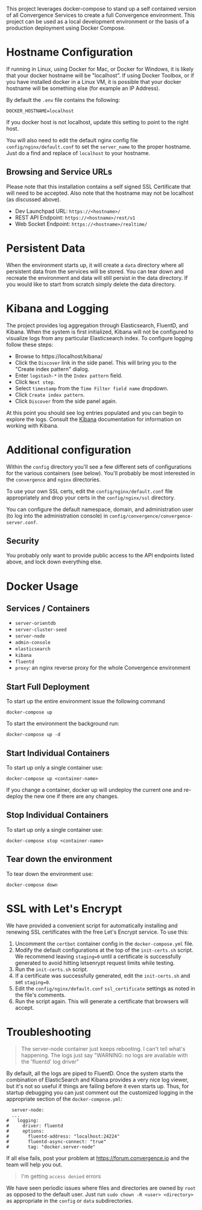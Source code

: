 This project leverages docker-compose to stand up a self contained version of all Convergence Services to create a full Convergence environment. This project can be used as a local development environment or the basis of a production deployment using Docker Compose.

# Hostname Configuration
If running in Linux, using Docker for Mac, or Docker for Windows, it is likely that your docker hostname will be "localhost". If using Docker Toolbox, or if you have installed docker in a Linux VM, it is possible that your docker hostname will be something else (for example an IP Address).

By default the `.env` file contains the following:

```
DOCKER_HOSTNAME=localhost
```

If you docker host is not localhost, update this setting to point to the right host.

You will also need to edit the default nginx config file `config/nginx/default.conf` to set the `server_name` to the proper hostname.  Just do a find and replace of `localhost` to your hostname.

## Browsing and Service URLs
Please note that this installation contains a self signed SSL Certificate that will need to be accepted. Also note that the hostname may not be localhost (as discussed above).

* Dev Launchpad URL: `https://<hostname>/`
* REST API Endpoint: `https://<hostname>/rest/v1`
* Web Socket Endpoint: `https://<hostname>/realtime/`

# Persistent Data
When the environment starts up, it will create a `data` directory where all persistent data from the services will be stored. You can tear down and recreate the environment and data will still persist in the data directory. If you would like to start from scratch simply delete the data directory.

# Kibana and Logging
The project provides log aggregation through Elasticsearch, FluentD, and Kibana. When the system is first initialized, Kibana will not be configured to visualize logs from any particular Elasticsearch index. To configure logging follow these steps:

* Browse to https://localhost/kibana/
* Click the `Discover` link in the side panel. This will bring you to the "Create index pattern" dialog.
* Enter `logstash-*` in the `Index pattern` field.
* Click `Next step`.
* Select `timestamp` from the `Time Filter field name` dropdown.
* Click `Create index pattern`.
* Click `Discover` from the side panel again.

At this point you should see log entries populated and you can begin to explore the logs. Consult the [Kibana](https://www.elastic.co/products/kibana) documentation for information on working with Kibana.

# Additional configuration

Within the `config` directory you'll see a few different sets of configurations for the various containers (see below).  You'll probably be most interested in the `convergence` and `nginx` directories.  

To use your own SSL certs, edit the `config/nginx/default.conf` file appropriately and drop your certs in the `config/nginx/ssl` directory. 

You can configure the default namespace, domain, and administration user (to log into the administration console) in `config/convergence/convergence-server.conf`. 

## Security

You probably only want to provide public access to the API endpoints listed above, and lock down everything else.  

# Docker Usage

## Services / Containers
* `server-orientdb`
* `server-cluster-seed`
* `server-node`
* `admin-console`
* `elasticsearch`
* `kibana`
* `fluentd`
* `proxy`: an nginx reverse proxy for the whole Convergence environment

## Start Full Deployment
To start up the entire environment issue the following command
```
docker-compose up
```

To start the environment the background run:

```
docker-compose up -d
```


## Start Individual Containers
To start up only a single container use:
```
docker-compose up <container-name>
```

If you change a container, docker up will undeploy the current one and re-deploy the new one if there are any changes.

## Stop Individual Containers
To start up only a single container use:
```
docker-compose stop <container-name>
```

## Tear down the environment
To tear down the environment use:
```
docker-compose down
```

# SSL with Let's Encrypt

We have provided a convenient script for automatically installing and renewing SSL certificates with the free Let's Encrypt service.  To use this:

1. Uncomment the `certbot` container config in the `docker-compose.yml` file.
1. Modify the default configurations at the top of the `init-certs.sh` script. We recommend leaving `staging=0` until a certificate is successfully generated to avoid hitting letsenrypt request limits while testing.
1. Run the `init-certs.sh` script.
1. If a certificate was successfully generated, edit the `init-certs.sh` and set `staging=0`. 
1. Edit the `config/nginx/default.conf` `ssl_certificate` settings as noted in the file's comments.
1. Run the script again.  This will generate a certificate that browsers will accept.


# Troubleshooting

> The server-node container just keeps rebooting.  I can't tell what's happening. The logs just say "WARNING: no logs are available with the 'fluentd' log driver"

By default, all the logs are piped to FluentD.  Once the system starts the combination of ElasticSearch and Kibana provides a very nice log viewer, but it's not so useful if things are failing before it even starts up.  Thus, for startup debugging you can just comment out the customized logging in the appropriate section of the `docker-compose.yml`:

```
  server-node:
  ...
#   logging:
#     driver: fluentd
#     options:
#       fluentd-address: "localhost:24224"
#       fluentd-async-connect: "true"
#       tag: "docker.server-node"
```

If all else fails, post your problem at https://forum.convergence.io and the team will help you out.

> I'm getting `access denied` errors

We have seen periodic issues where files and directories are owned by `root` as opposed to the default user.  Just run `sudo chown -R <user> <directory>` as appropriate in the `config` or `data` subdirectories. 